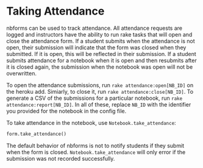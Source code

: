 # Taking Attendance

nbforms can be used to track attendance. All attendance requests are logged and instructors have the ability to run rake tasks that will open and close the attendance form. If a student submits when the attendance is not open, their submission will indicate that the form was closed when they submitted. If it is open, this will be reflected in their submission. If a student submits attendance for a notebook when it is open and then resubmits after it is closed again, the submission when the notebook was open will not be overwritten.

To open the attendance submissions, run `rake attendance:open[NB_ID]` on the heroku add. Simiarly, to close it, run `rake attendance:close[NB_ID]`. To generate a CSV of the submissions for a particular notebook, run `rake attendance:report[NB_ID]`. In all of these, replace `NB_ID` with the identifier you provided for the notebook in the config file.

To take attendance in the notebook, use `Notebook.take_attendance`:

```python
form.take_attendance()
```

The default behavior of nbforms is not to notify students if they submit when the form is closed. `Notebook.take_attendance` will only error if the submission was not recorded successfully.
